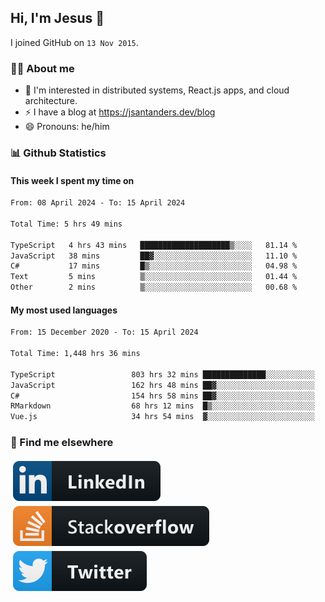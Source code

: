 ## Hi, I'm Jesus 👋

I joined GitHub on `13 Nov 2015`.

<!-- Talking about you -->

### 👨‍💻 About me

- 👦 I'm interested in distributed systems, React.js apps, and cloud architecture.
- ⚡️ I have a blog at <https://jsantanders.dev/blog>
- 😄 Pronouns: he/him

### 📊 Github Statistics

#### This week I spent my time on

<!--START_SECTION:weekly-->

```txt
From: 08 April 2024 - To: 15 April 2024

Total Time: 5 hrs 49 mins

TypeScript   4 hrs 43 mins   ████████████████████▒░░░░   81.14 %
JavaScript   38 mins         ██▓░░░░░░░░░░░░░░░░░░░░░░   11.10 %
C#           17 mins         █▒░░░░░░░░░░░░░░░░░░░░░░░   04.98 %
Text         5 mins          ▒░░░░░░░░░░░░░░░░░░░░░░░░   01.44 %
Other        2 mins          ▒░░░░░░░░░░░░░░░░░░░░░░░░   00.68 %
```

<!--END_SECTION:weekly-->

#### My most used languages

<!--START_SECTION:alltime-->

```txt
From: 15 December 2020 - To: 15 April 2024

Total Time: 1,448 hrs 36 mins

TypeScript                 803 hrs 32 mins ██████████████░░░░░░░░░░░   55.47 %
JavaScript                 162 hrs 48 mins ██▓░░░░░░░░░░░░░░░░░░░░░░   11.24 %
C#                         154 hrs 58 mins ██▓░░░░░░░░░░░░░░░░░░░░░░   10.70 %
RMarkdown                  68 hrs 12 mins  █▒░░░░░░░░░░░░░░░░░░░░░░░   04.71 %
Vue.js                     34 hrs 54 mins  ▓░░░░░░░░░░░░░░░░░░░░░░░░   02.41 %
```

<!--END_SECTION:alltime-->

### 📢 Find me elsewhere

<p>
  <a target="_blank" href="https://linkedin.com/in/jsantanders">
    <img src="https://github.com/jsantanders/jsantanders/blob/master/img/linkedin.svg" alt="LinkedIn" style="vertical-align:top; margin:4px">
  </a>
  
  <a target="_blank" href="https://stackoverflow.com/users/7318331/jesus-santander">
    <img src="https://github.com/jsantanders/jsantanders/blob/master/img/stackoverflow.svg" alt="StackOverflow" style="vertical-align:top; margin:4px">
  </a>
  
  <a target="_blank" href="http://twitter.com/jsantanders">
    <img src="https://github.com/jsantanders/jsantanders/blob/master/img/twitter.svg" alt="Twitter" style="vertical-align:top; margin:4px">
  </a>
</p>
